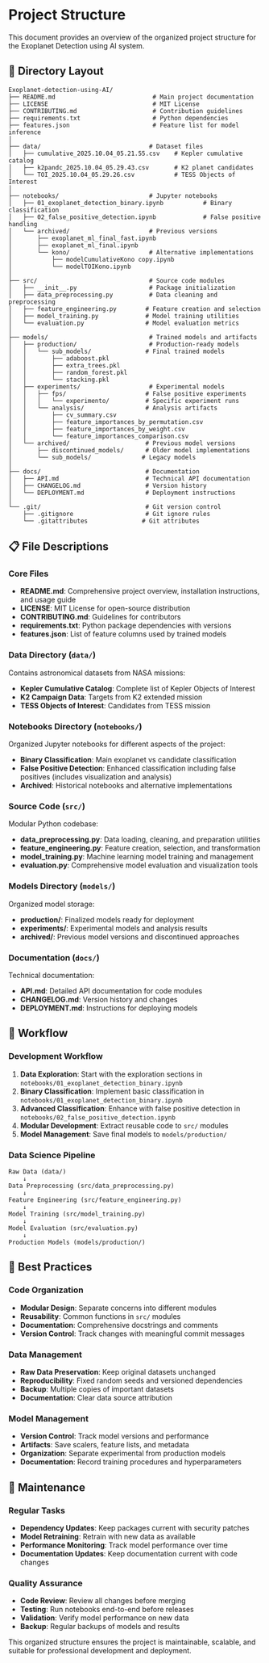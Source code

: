 # Project Structure

This document provides an overview of the organized project structure for the Exoplanet Detection using AI system.

## 📁 Directory Layout

```
Exoplanet-detection-using-AI/
├── README.md                           # Main project documentation
├── LICENSE                             # MIT License
├── CONTRIBUTING.md                     # Contribution guidelines
├── requirements.txt                    # Python dependencies
├── features.json                       # Feature list for model inference
│
├── data/                              # Dataset files
│   ├── cumulative_2025.10.04_05.21.55.csv    # Kepler cumulative catalog
│   ├── k2pandc_2025.10.04_05.29.43.csv       # K2 planet candidates
│   └── TOI_2025.10.04_05.29.26.csv           # TESS Objects of Interest
│
├── notebooks/                         # Jupyter notebooks
│   ├── 01_exoplanet_detection_binary.ipynb           # Binary classification
│   ├── 02_false_positive_detection.ipynb             # False positive handling
│   └── archived/                      # Previous versions
│       ├── exoplanet_ml_final_fast.ipynb
│       ├── exoplanet_ml_final.ipynb
│       └── kono/                      # Alternative implementations
│           ├── modelCumulativeKono copy.ipynb
│           └── modelTOIKono.ipynb
│
├── src/                               # Source code modules
│   ├── __init__.py                    # Package initialization
│   ├── data_preprocessing.py          # Data cleaning and preprocessing
│   ├── feature_engineering.py        # Feature creation and selection
│   ├── model_training.py             # Model training utilities
│   └── evaluation.py                 # Model evaluation metrics
│
├── models/                            # Trained models and artifacts
│   ├── production/                    # Production-ready models
│   │   └── sub_models/               # Final trained models
│   │       ├── adaboost.pkl
│   │       ├── extra_trees.pkl
│   │       ├── random_forest.pkl
│   │       └── stacking.pkl
│   ├── experiments/                   # Experimental models
│   │   ├── fps/                      # False positive experiments
│   │   │   └── experimento/          # Specific experiment runs
│   │   └── analysis/                 # Analysis artifacts
│   │       ├── cv_summary.csv
│   │       ├── feature_importances_by_permutation.csv
│   │       ├── feature_importances_by_weight.csv
│   │       └── feature_importances_comparison.csv
│   └── archived/                     # Previous model versions
│       ├── discontinued_models/      # Older model implementations
│       └── sub_models/              # Legacy models
│
├── docs/                             # Documentation
│   ├── API.md                        # Technical API documentation
│   ├── CHANGELOG.md                  # Version history
│   └── DEPLOYMENT.md                 # Deployment instructions
│
└── .git/                             # Git version control
    ├── .gitignore                    # Git ignore rules
    └── .gitattributes               # Git attributes
```

## 📋 File Descriptions

### Core Files

- **README.md**: Comprehensive project overview, installation instructions, and usage guide
- **LICENSE**: MIT License for open-source distribution
- **CONTRIBUTING.md**: Guidelines for contributors
- **requirements.txt**: Python package dependencies with versions
- **features.json**: List of feature columns used by trained models

### Data Directory (`data/`)

Contains astronomical datasets from NASA missions:
- **Kepler Cumulative Catalog**: Complete list of Kepler Objects of Interest
- **K2 Campaign Data**: Targets from K2 extended mission
- **TESS Objects of Interest**: Candidates from TESS mission

### Notebooks Directory (`notebooks/`)

Organized Jupyter notebooks for different aspects of the project:
- **Binary Classification**: Main exoplanet vs candidate classification
- **False Positive Detection**: Enhanced classification including false positives (includes visualization and analysis)
- **Archived**: Historical notebooks and alternative implementations

### Source Code (`src/`)

Modular Python codebase:
- **data_preprocessing.py**: Data loading, cleaning, and preparation utilities
- **feature_engineering.py**: Feature creation, selection, and transformation
- **model_training.py**: Machine learning model training and management
- **evaluation.py**: Comprehensive model evaluation and visualization tools

### Models Directory (`models/`)

Organized model storage:
- **production/**: Finalized models ready for deployment
- **experiments/**: Experimental models and analysis results
- **archived/**: Previous model versions and discontinued approaches

### Documentation (`docs/`)

Technical documentation:
- **API.md**: Detailed API documentation for code modules
- **CHANGELOG.md**: Version history and changes
- **DEPLOYMENT.md**: Instructions for deploying models

## 🔄 Workflow

### Development Workflow

1. **Data Exploration**: Start with the exploration sections in `notebooks/01_exoplanet_detection_binary.ipynb`
2. **Binary Classification**: Implement basic classification in `notebooks/01_exoplanet_detection_binary.ipynb`
3. **Advanced Classification**: Enhance with false positive detection in `notebooks/02_false_positive_detection.ipynb`
4. **Modular Development**: Extract reusable code to `src/` modules
5. **Model Management**: Save final models to `models/production/`

### Data Science Pipeline

```
Raw Data (data/) 
    ↓
Data Preprocessing (src/data_preprocessing.py)
    ↓
Feature Engineering (src/feature_engineering.py)
    ↓
Model Training (src/model_training.py)
    ↓
Model Evaluation (src/evaluation.py)
    ↓
Production Models (models/production/)
```

## 🎯 Best Practices

### Code Organization

- **Modular Design**: Separate concerns into different modules
- **Reusability**: Common functions in `src/` modules
- **Documentation**: Comprehensive docstrings and comments
- **Version Control**: Track changes with meaningful commit messages

### Data Management

- **Raw Data Preservation**: Keep original datasets unchanged
- **Reproducibility**: Fixed random seeds and versioned dependencies
- **Backup**: Multiple copies of important datasets
- **Documentation**: Clear data source attribution

### Model Management

- **Version Control**: Track model versions and performance
- **Artifacts**: Save scalers, feature lists, and metadata
- **Organization**: Separate experimental from production models
- **Documentation**: Record training procedures and hyperparameters

## 🔧 Maintenance

### Regular Tasks

- **Dependency Updates**: Keep packages current with security patches
- **Model Retraining**: Retrain with new data as available
- **Performance Monitoring**: Track model performance over time
- **Documentation Updates**: Keep documentation current with code changes

### Quality Assurance

- **Code Review**: Review all changes before merging
- **Testing**: Run notebooks end-to-end before releases
- **Validation**: Verify model performance on new data
- **Backup**: Regular backups of models and results

This organized structure ensures the project is maintainable, scalable, and suitable for professional development and deployment.